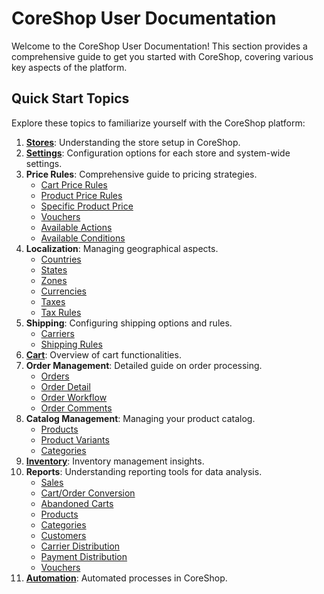 # CoreShop User Documentation

Welcome to the CoreShop User Documentation! This section provides a comprehensive guide to get you started with
CoreShop, covering various key aspects of the platform.

## Quick Start Topics

Explore these topics to familiarize yourself with the CoreShop platform:

1. **[Stores](./01_Stores.md)**: Understanding the store setup in CoreShop.
2. **[Settings](./02_Settings.md)**: Configuration options for each store and system-wide settings.
3. **Price Rules**: Comprehensive guide to pricing strategies.
    - [Cart Price Rules](./03_Price_Rules/01_Cart_Price_Rules.md)
    - [Product Price Rules](./03_Price_Rules/02_Product_Price_Rules.md)
    - [Specific Product Price](./03_Price_Rules/03_Specific_Price_Rules.md)
    - [Vouchers](./03_Price_Rules/05_Vouchers.md)
    - [Available Actions](./03_Price_Rules/06_Actions.md)
    - [Available Conditions](./03_Price_Rules/07_Conditions.md)
4. **Localization**: Managing geographical aspects.
    - [Countries](./04_Localization/01_Countries.md)
    - [States](./04_Localization/02_States.md)
    - [Zones](./04_Localization/03_Zones.md)
    - [Currencies](./04_Localization/04_Currencies.md)
    - [Taxes](./04_Localization/05_Taxes.md)
    - [Tax Rules](./04_Localization/06_TaxRules.md)
5. **Shipping**: Configuring shipping options and rules.
    - [Carriers](./05_Shipping/01_Carriers.md)
    - [Shipping Rules](./05_Shipping/02_Shipping_Rules.md)
6. **[Cart](./06_Cart/index.md)**: Overview of cart functionalities.
7. **Order Management**: Detailed guide on order processing.
    - [Orders](./06_Order/01_Orders.md)
    - [Order Detail](./06_Order/02_Order_Detail.md)
    - [Order Workflow](./06_Order/03_Order_Workflow.md)
    - [Order Comments](./06_Order/04_Order_Comments.md)
8. **Catalog Management**: Managing your product catalog.
    - [Products](./07_Catalog/01_Products.md)
    - [Product Variants](./07_Catalog/02_Product_Variants.md)
    - [Categories](./07_Catalog/03_Categories.md)
9. **[Inventory](./08_Inventory/index.md)**: Inventory management insights.
10. **Reports**: Understanding reporting tools for data analysis.
    - [Sales](./09_Reports/01_Sales.md)
    - [Cart/Order Conversion](./09_Reports/02_Carts.md)
    - [Abandoned Carts](./09_Reports/03_Abandoned_Carts.md)
    - [Products](./09_Reports/04_Products.md)
    - [Categories](./09_Reports/05_Categories.md)
    - [Customers](./09_Reports/06_Customers.md)
    - [Carrier Distribution](./09_Reports/07_Carrier_Distribution.md)
    - [Payment Distribution](./09_Reports/08_Payment_Distribution.md)
    - [Vouchers](./09_Reports/09_Vouchers.md)
11. **[Automation](./10_Automation/index.md)**: Automated processes in CoreShop.

